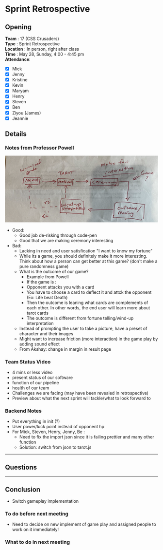 # Sprint Retrospective

## Opening 
**Team** : 17 (CSS Crusaders) <br>
**Type** : Sprint Retrospective  <br>
**Location** : In person, right after class <br>
**Time** : May 28, Sunday, 4:00 - 4:45 pm <br>
**Attendance**: 
- [x] Mick
- [x] Jenny
- [x] Kristine
- [x] Kevin
- [x] Maryam
- [x] Henry
- [x] Steven
- [x] Ben
- [x] Ziyou (James)
- [x] Jeannie 

## Details

### Notes from Professor Powell
![Professor Input](/admin/meetings/imgs/prof_input.png)
- Good:
  - Good job de-risking through code-pen
  - Good that we are making ceremony interesting 
- Bad:
  - Lacking in need and user satisfication "I want to know my fortune"
  - While its a game, you should definitely make it more interesting. Think about how a person can get better at this game? (don't make a pure randomness game)
  - What is the outcome of our game?
    - Example from Powell
    - If the game is :
    - Opponent attacks you with a card
    - You have to choose a card to deflect it and attck the opponent (Ex: Life beat Death)
    - Then the outcome is leaning what cards are complements of each other. In other words, the end user will learn more about tarot cards
    - The outcome is different from fortune telling/wind-up interpretation
  - Instead of prompting the user to take a picture, have a preset of character and their images 
  - Might want to increase friction (more interaction) in the game play by adding sound effect
  - From Akshay: change in margin in result page

### Team Status Video
- 4 mins or less video 
- present status of our software
- function of our pipeline
- health of our team 
- Challenges we are facing (may have been revealed in retrospective)
- Preview about what the next sprint will tackle/what to look forward to

### Backend Notes
- Put everything in init (?)
- User power/luck point instead of opponent hp
- For Mick, Steven, Henry, Jenny, Be : 
  - Need to fix the import json since it is failing prettier and many other function
  - Solution: switch from json to tarot.js


---
## Questions

---
## Conclusion 
- Switch gameplay implementation 

### To do before next meeting
- Need to decide on new implement of game play and assigned people to work on it immediately!

### What to do in next meeting

